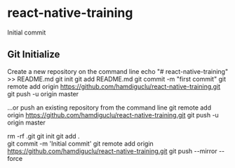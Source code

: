 # react-native-training
Initial commit

## Git Initialize
Create a new repository on the command line
echo "# react-native-training" >> README.md
git init
git add README.md
git commit -m "first commit"
git remote add origin https://github.com/hamdiguclu/react-native-training.git
git push -u origin master

…or push an existing repository from the command line
git remote add origin https://github.com/hamdiguclu/react-native-training.git
git push -u origin master


rm -rf .git
git init
git add .                  
git commit -m 'Initial commit'
git remote add origin https://github.com/hamdiguclu/react-native-training.git
git push --mirror --force